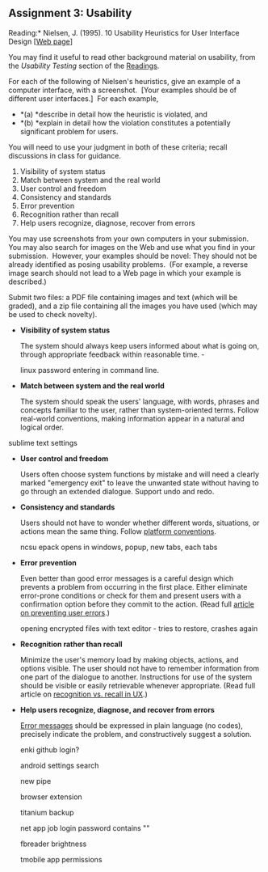## Assignment 3: Usability

Reading:* Nielsen, J. (1995). 10 Usability Heuristics for User Interface Design [[Web page](http://www.nngroup.com/articles/ten-usability-heuristics/)]

You may find it useful to read other background material on usability, from the *Usability Testing* section of the [Readings](https://moodle-courses1617.wolfware.ncsu.edu/mod/page/view.php?id=487887).

For each of the following of Nielsen's heuristics, give an example of a computer interface, with a screenshot.  [Your examples should be of different user interfaces.]  For each example,

- *(a) *describe in detail how the heuristic is violated, and
- *(b) *explain in detail how the violation constitutes a potentially significant problem for users.

You will need to use your judgment in both of these criteria; recall discussions in class for guidance.

1. Visibility of system status
2. Match between system and the real world
3. User control and freedom
4. Consistency and standards
5. Error prevention
6. Recognition rather than recall
7. Help users recognize, diagnose, recover from errors

You may use screenshots from your own computers in your submission. You may also search for images on the Web and use what you find in your submission.  However, your examples should be novel: They should not be already identified as posing usability problems.  (For example, a reverse image search should not lead to a Web page in which your example is described.)

Submit two files: a PDF file containing images and text (which will be graded), and a zip file containing all the images you have used (which may be used to check novelty).




- **Visibility of system status**

  The system should always keep users informed about what is going on, through appropriate feedback within reasonable time. - 

  linux password entering in command line.


- **Match between system and the real world**

  The system should speak the users' language, with words, phrases and concepts familiar to the user, rather than system-oriented terms. Follow real-world conventions, making information appear in a natural and logical order. 


sublime text settings

- **User control and freedom**

  Users often choose system functions by mistake and will need a clearly marked "emergency exit" to leave the unwanted state without having to go through an extended dialogue. Support undo and redo.


- **Consistency and standards**

  Users should not have to wonder whether different words, situations, or actions mean the same thing. Follow [platform conventions](https://www.nngroup.com/articles/do-interface-standards-stifle-design-creativity/).

  ncsu epack opens in windows, popup, new tabs, each tabs


- **Error prevention**

  Even better than good error messages is a careful design which prevents a problem from occurring in the first place. Either eliminate error-prone conditions or check for them and present users with a confirmation option before they commit to the action.	(Read full [article on preventing user errors](https://www.nngroup.com/articles/slips/).)

  opening encrypted files with text editor - tries to restore, crashes again


- **Recognition rather than recall**

  Minimize the user's memory load by making objects, actions, and options visible. The user should not have to remember information from one part of the dialogue to another. Instructions for use of the system should be visible or easily retrievable whenever appropriate.	(Read full article on [recognition vs. recall in UX](http://www.nngroup.com/articles/recognition-and-recall/).)


- **Help users recognize, diagnose, and recover from errors**

  [Error messages](https://www.nngroup.com/articles/error-message-guidelines/) should be expressed in plain language (no codes), precisely indicate the problem, and constructively suggest a solution.

  enki github login?

  android settings search

  new pipe

  browser extension

  titanium backup

  net app job login password contains ""

  fbreader brightness 

  tmobile app permissions

